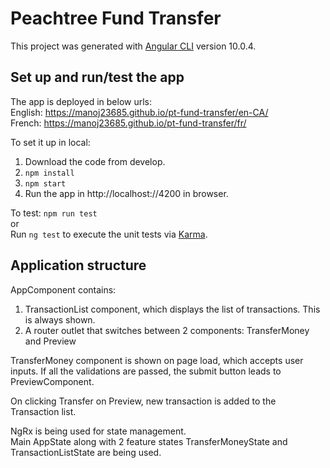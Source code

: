 # Peachtree Fund Transfer

This project was generated with [Angular CLI](https://github.com/angular/angular-cli) version 10.0.4.  


## Set up and run/test the app

The app is deployed in below urls:  
English: https://manoj23685.github.io/pt-fund-transfer/en-CA/  
French: https://manoj23685.github.io/pt-fund-transfer/fr/  

To set it up in local:  
1. Download the code from develop.  
2. `npm install`  
3. `npm start`  
4. Run the app in http://localhost://4200 in browser.  
  
To test:
`npm run test`  
or  
Run `ng test` to execute the unit tests via [Karma](https://karma-runner.github.io).

## Application structure

AppComponent contains:
1. TransactionList component, which displays the list of transactions. This is always shown.  
2. A router outlet that switches between 2 components: TransferMoney and Preview  

TransferMoney component is shown on page load, which accepts user inputs.
If all the validations are passed, the submit button leads to PreviewComponent.  

On clicking Transfer on Preview, new transaction is added to the Transaction list.   

NgRx is being used for state management.  
Main AppState along with 2 feature states TransferMoneyState and TransactionListState are being used.  



